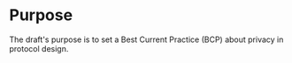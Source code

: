 # Purpose

The draft's purpose is to set a Best Current Practice (BCP) about privacy in protocol design.
